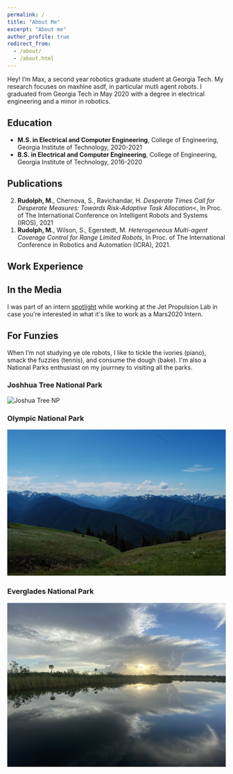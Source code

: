 ```yaml
---
permalink: /
title: "About Me"
excerpt: "About me"
author_profile: true
redirect_from: 
  - /about/
  - /about.html
---
```


Hey! I’m Max, a second year robotics graduate student at Georgia Tech. My research focuses on maxhine asdf, in particular mutli agent robots. I graduated from Georgia Tech in May 2020 with a degree in electrical engineering and a minor in robotics. 

## Education
- **M.S. in Electrical and Computer Engineering**, College of Engineering, Georgia Institute of Technology, 2020-2021
- **B.S. in Electrical and Computer Engineering**, College of Engineering, Georgia Institute of Technology, 2016-2020

## Publications

<ol reversed>
  <li><strong>Rudolph, M.</strong>, Chernova, S., Ravichandar, H. <em>Desperate Times Call for Desperate Measures: Towards Risk-Adaptive Task Allocation</em><,  In Proc. of The International Conference on Intelligent Robots and Systems (IROS), 2021</li>
  <li><strong>Rudolph, M.</strong>, Wilson, S., Egerstedt, M. <em>Heterogeneous Multi-agent Coverage Control for Range Limited Robots</em>, In Proc. of The International Conference in Robotics and Automation (ICRA), 2021.</li>
</ol>


## Work Experience


## In the Media

I was part of an intern [spotlight](https://www.jpl.nasa.gov/edu/news/2020/1/9/intern-turns-head-on-nasas-next-mars-rover/) while working at the Jet Propulsion Lab in case you're interested in what it's like to work as a Mars2020 Intern.

## For Funzies
When I’m not studying ye ole robots, I like to tickle the ivories (piano), smack the fuzzies (tennis), and consume the dough (bake). I'm also a National Parks enthusiast on my jourrney to visiting all the parks. 

### Joshhua Tree National Park
![Joshua Tree NP](/images/joshtree.png)

### Olympic National Park
![Olympic NP](/images/olympic.png)

### Everglades National Park
![Everglades NP](/images/everglades.png)
